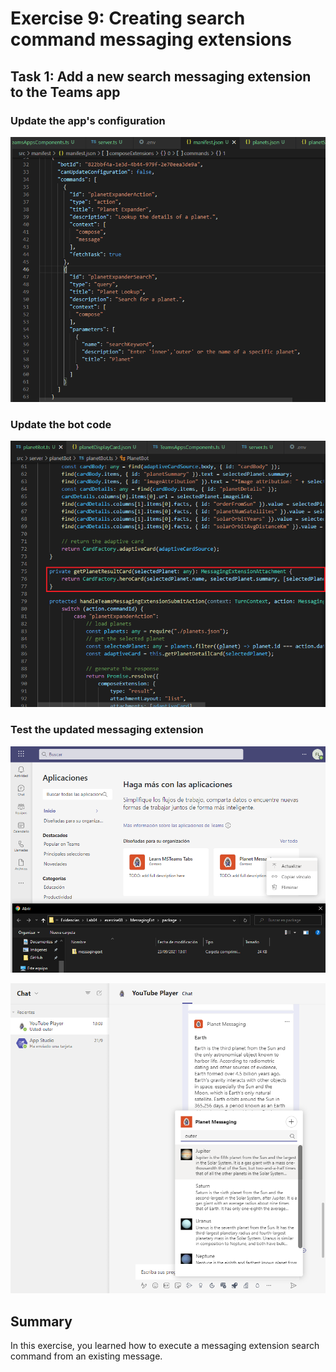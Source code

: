 # Exercise 9: Creating search command messaging extensions

## Task 1: Add a new search messaging extension to the Teams app

### Update the app's configuration

![image01]( images/image01.png)

### Update the bot code

![image02]( images/image02.png)

### Test the updated messaging extension

![image03]( images/image03.png)

![image04]( images/image04.png)

## Summary

In this exercise, you learned how to execute a messaging extension search command from an existing message.
